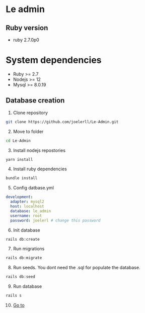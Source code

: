 # Le admin

## Ruby version

- ruby 2.7.0p0


# System dependencies

- Ruby >= 2.7
- Nodejs >= 12
- Mysql >= 8.0.19


## Database creation

1. Clone repository

```sh
git clone https://github.com/joelerll/Le-Admin.git
```

2. Move to folder

```sh
cd Le-Admin
```

3. Install nodejs repostories

```sh
yarn install
```

4. Install ruby dependencies

```sh
bundle install
```

5. Config datbase.yml

```yml
development:
  adapter: mysql2
  host: localhost
  database: le_admin
  username: root
  password: joelerl # change this password
```

6. Init database

```sh
rails db:create
```

7. Run migrations

```sh
rails db:migrate
```

8. Run seeds. You dont need the .sql for populate the database.

```sh
rails db:seed
```

9. Run database

```sh
rails s
```

10. [Go to](http://localhost:3000/)

